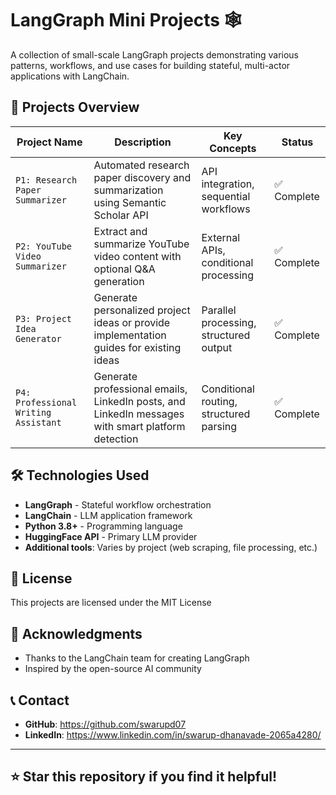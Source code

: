 # LangGraph Mini Projects 🕸️

A collection of small-scale LangGraph projects demonstrating various patterns, workflows, and use cases for building stateful, multi-actor applications with LangChain.

## 📂 Projects Overview

| Project Name | Description | Key Concepts | Status |
|--------------|-------------|--------------|--------|
| `P1: Research Paper Summarizer` | Automated research paper discovery and summarization using Semantic Scholar API | API integration, sequential workflows | ✅ Complete |
| `P2: YouTube Video Summarizer` | Extract and summarize YouTube video content with optional Q&A generation | External APIs, conditional processing | ✅ Complete |
| `P3: Project Idea Generator` | Generate personalized project ideas or provide implementation guides for existing ideas | Parallel processing, structured output | ✅ Complete |
| `P4: Professional Writing Assistant` | Generate professional emails, LinkedIn posts, and LinkedIn messages with smart platform detection | Conditional routing, structured parsing | ✅ Complete |

## 🛠️ Technologies Used

- **LangGraph** - Stateful workflow orchestration
- **LangChain** - LLM application framework  
- **Python 3.8+** - Programming language
- **HuggingFace API** - Primary LLM provider
- **Additional tools**: Varies by project (web scraping, file processing, etc.)

## 📝 License

This projects are licensed under the MIT License

## 🌟 Acknowledgments

- Thanks to the LangChain team for creating LangGraph
- Inspired by the open-source AI community

## 📞 Contact

- **GitHub**: https://github.com/swarupd07
- **LinkedIn**: https://www.linkedin.com/in/swarup-dhanavade-2065a4280/

---

## ⭐ Star this repository if you find it helpful!
